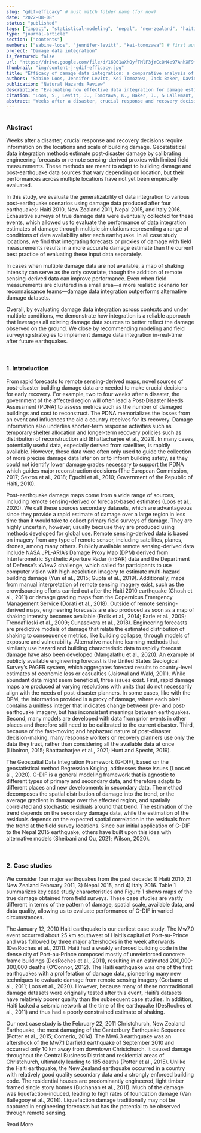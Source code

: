 ```yaml
---
slug: "gdif-efficacy" # must match folder name (for now)
date: "2022-08-08"
status: "published"
tags: ["impact", "statistical-modeling", "nepal", "new-zealand", "haiti", "italy"]
type: "journal-article"
section: ["contents"]
members: ["sabine-loos", "jennifer-levitt", "kei-tomozawa"] # first author's image will show
project: "Damage data integration"
is_featured: false
url: "https://drive.google.com/file/d/16Q01aXhOyfTMlF3jYCcOM4e97AnhXF9f/view?usp=share_link"
thumbnail: "img/content-j-gdif-efficacy.jpg"
title: "Efficacy of damage data integration: a comparative analysis of four major earthquakes"
authors: "Sabine Loos, Jennifer Levitt, Kei Tomozawa, Jack Baker, David Lallemant"
publication: "Natural Hazards Review"
description: "Evaluating how effective data integration for damage estimation with different data sources across different contexts."
citation: "Loos, S., Levitt, J., Tomozawa, K., Baker, J., & Lallemant, D. (2022). Efficacy of Damage Data Integration: A Comparative Analysis of Four Major Earthquakes. Natural Hazards Review, 23(4), 04022026. https://doi.org/10.1061/(ASCE)NH.1527-6996.0000581"
abstract: "Weeks after a disaster, crucial response and recovery decisions require information on the locations and scale of building damage. Geostatistical data integration methods estimate post-disaster damage by calibrating engineering forecasts or remote sensing-derived proxies with limited field measurements. These methods are meant to adapt to building damage and post-earthquake data sources that vary depending on location, but their performances across multiple locations have not yet been empirically evaluated. In this study, we evaluate the generalizability of data integration to various post-earthquake scenarios using damage data produced after four earthquakes: Haiti 2010, New Zealand 2011, Nepal 2015, and Italy 2016. Exhaustive surveys of true damage data were eventually collected for these events, which allowed us to evaluate the performance of data integration estimates of damage through multiple simulations representing a range of conditions of data availability after each earthquake. In all case study locations, we find that integrating forecasts or proxies of damage with field measurements results in a more accurate damage estimate than the current best practice of evaluating these input data separately. In cases when multiple damage data are not available, a map of shaking intensity can serve as the only covariate, though the addition of remote sensing-derived data can improve performance. Even when field measurements are clustered in a small area—a more realistic scenario for reconnaissance teams—damage data integration outperforms alternative damage datasets. Overall, by evaluating damage data integration across contexts and under multiple conditions, we demonstrate how integration is a reliable approach that leverages all existing damage data sources to better reflect the damage observed on the ground. We close by recommending modeling and field surveying strategies to implement damage data integration in-real-time after future earthquakes."
---
```


<div class="hero-wrapper">
    <!-- Not totally sure why the public paths are failing the build rn. Todo. -->
    <img :src="`../../public/${thumbnail}`" :style="{maxWidth: '800px', margin: '0 auto'}"/>
</div>

### Abstract

Weeks after a disaster, crucial response and recovery decisions require information on the locations and scale of building damage. Geostatistical data integration methods estimate post-disaster damage by calibrating engineering forecasts or remote sensing-derived proxies with limited field measurements. These methods are meant to adapt to building damage and post-earthquake data sources that vary depending on location, but their performances across multiple locations have not yet been empirically evaluated.

In this study, we evaluate the generalizability of data integration to various post-earthquake scenarios using damage data produced after four earthquakes: Haiti 2010, New Zealand 2011, Nepal 2015, and Italy 2016. Exhaustive surveys of true damage data were eventually collected for these events, which allowed us to evaluate the performance of data integration estimates of damage through multiple simulations representing a range of conditions of data availability after each earthquake. In all case study locations, we find that integrating forecasts or proxies of damage with field measurements results in a more accurate damage estimate than the current best practice of evaluating these input data separately.

In cases when multiple damage data are not available, a map of shaking intensity can serve as the only covariate, though the addition of remote sensing-derived data can improve performance. Even when field measurements are clustered in a small area—a more realistic scenario for reconnaissance teams—damage data integration outperforms alternative damage datasets.

Overall, by evaluating damage data integration across contexts and under multiple conditions, we demonstrate how integration is a reliable approach that leverages all existing damage data sources to better reflect the damage observed on the ground. We close by recommending modeling and field surveying strategies to implement damage data integration in-real-time after future earthquakes.

<br/>

### 1. Introduction

From rapid forecasts to remote sensing-derived maps, novel sources of post-disaster building damage data are needed to make crucial decisions for early recovery. For example, two to four weeks after a disaster, the government of the affected region will often lead a Post-Disaster Needs Assessment (PDNA) to assess metrics such as the number of damaged buildings and cost to reconstruct. The PDNA memorializes the losses from an event and influences the aid a country receives for its recovery. Damage information also underlies shorter-term response activities such as temporary shelter allocation and longer-term recovery policies such as distribution of reconstruction aid (Bhattacharjee et al., 2021). In many cases, potentially useful data, especially derived from satellites, is rapidly available. However, these data were often only used to guide the collection of more precise damage data later on or to inform building safety, as they could not identify lower damage grades necessary to support the PDNA which guides major reconstruction decisions (The European Commission, 2017; Sextos et al., 2018; Eguchi et al., 2010; Government of the Republic of Haiti, 2010).

Post-earthquake damage maps come from a wide range of sources, including remote sensing-derived or forecast-based estimates (Loos et al., 2020). We call these sources secondary datasets, which are advantageous since they provide a rapid estimate of damage over a large region in less time than it would take to collect primary field surveys of damage. They are highly uncertain, however, usually because they are produced using methods developed for global use. Remote sensing-derived data is based on imagery from any type of remote sensor, including satellites, planes, drones, among many others. Publicly available remote sensing-derived data include NASA JPL-ARIA’s Damage Proxy Map (DPM) derived from Interferometric Synthetic Aperture Radar (inSAR) data and the Department of Defense’s xView2 challenge, which called for participants to use computer vision with high-resolution imagery to estimate multi-hazard building damage (Yun et al., 2015; Gupta et al., 2019). Additionally, maps from manual interpretation of remote sensing imagery exist, such as the crowdsourcing efforts carried out after the Haiti 2010 earthquake (Ghosh et al., 2011) or damage grading maps from the Copernicus Emergency Management Service (Dorati et al., 2018). Outside of remote sensing-derived maps, engineering forecasts are also produced as soon as a map of shaking intensity becomes available (Erdik et al., 2014; Earle et al., 2009; Trendafiloski et al., 2009; Gunasekera et al., 2018). Engineering forecasts are predictive models of damage that relate the estimated distribution of shaking to consequence metrics, like building collapse, through models of exposure and vulnerability. Alternative machine learning methods that similarly use hazard and building characteristic data to rapidly forecast damage have also been developed (Mangalathu et al., 2020). An example of publicly available engineering forecast is the United States Geological Survey’s PAGER system, which aggregates forecast results to country-level estimates of economic loss or casualties (Jaiswal and Wald, 2011).
While abundant data might seem beneficial, three issues exist. First, rapid damage maps are produced at varying resolutions with units that do not necessarily align with the needs of post-disaster planners. In some cases, like with the DPM, the information provided is a proxy of damage, where each pixel contains a unitless integer that indicates change between pre- and post-earthquake imagery, but has inconsistent meanings between earthquakes. Second, many models are developed with data from prior events in other places and therefore still need to be calibrated to the current disaster. Third, because of the fast-moving and haphazard nature of post-disaster decision-making, many response workers or recovery planners use only the data they trust, rather than considering all the available data at once (Liboiron, 2015; Bhattacharjee et al., 2021; Hunt and Specht, 2019).

The Geospatial Data Integration Framework (G-DIF), based on the geostatistical method Regression Kriging, addresses these issues (Loos et al., 2020). G-DIF is a general modeling framework that is agnostic to different types of primary and secondary data, and therefore adapts to different places and new developments in secondary data. The method decomposes the spatial distribution of damage into the trend, or the average gradient in damage over the affected region, and spatially correlated and stochastic residuals around that trend. The estimation of the trend depends on the secondary damage data, while the estimation of the residuals depends on the expected spatial correlation in the residuals from the trend at the field survey locations. Since our initial application of G-DIF to the Nepal 2015 earthquake, others have built upon this idea with alternative models (Sheibani and Ou, 2021; Wilson, 2020).

<br/>

### 2. Case studies

We consider four major earthquakes from the past decade: 1) Haiti 2010, 2) New Zealand February 2011, 3) Nepal 2015, and 4) Italy 2016. Table 1 summarizes key case study characteristics and Figure 1 shows maps of the true damage obtained from field surveys. These case studies are vastly different in terms of the pattern of damage, spatial scale, available data, and data quality, allowing us to evaluate performance of G-DIF in varied circumstances.

The January 12, 2010 Haiti earthquake is our earliest case study. The Mw7.0 event occurred about 25 km southwest of Haiti’s capital of Port-au-Prince and was followed by three major aftershocks in the week afterwards (DesRoches et al., 2011). Haiti had a weakly enforced building code in the dense city of Port-au-Prince composed mostly of unreinforced concrete frame buildings (DesRoches et al., 2011), resulting in an estimated 200,000-300,000 deaths (O’Connor, 2012). The Haiti earthquake was one of the first earthquakes with a proliferation of damage data, pioneering many new techniques to evaluate damage from remote sensing imagery (Corbane et al., 2011; Loos et al., 2020). However, because many of these nontraditional damage datasets were originally tested after this event, Haiti’s datasets have relatively poorer quality than the subsequent case studies. In addition, Haiti lacked a seismic network at the time of the earthquake (DesRoches et al., 2011) and thus had a poorly constrained estimate of shaking.

Our next case study is the February 22, 2011 Christchurch, New Zealand Earthquake, the most damaging of the Canterbury Earthquake Sequence (Potter et al., 2015; Comerio, 2014). The Mw6.3 earthquake was an aftershock of the Mw7.1 Darfield earthquake of September 2010 and occurred only 10 km away from downtown Christchurch. It caused damage throughout the Central Business District and residential areas of Christchurch, ultimately leading to 185 deaths (Potter et al., 2015). Unlike the Haiti earthquake, the New Zealand earthquake occurred in a country with relatively good quality secondary data and a strongly enforced building code. The residential houses are predominantly engineered, light timber framed single story homes (Buchanan et al., 2011). Much of the damage was liquefaction-induced, leading to high rates of foundation damage (Van Ballegooy et al., 2014). Liquefaction damage traditionally may not be captured in engineering forecasts but has the potential to be observed through remote sensing.

<Link is-button to="https://drive.google.com/file/d/16Q01aXhOyfTMlF3jYCcOM4e97AnhXF9f/view"> Read More </Link>
